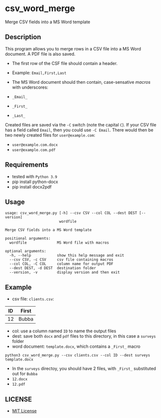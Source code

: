 # csv_word_merge
Merge CSV fields into a MS Word template

## Description
This program allows you to merge rows in a CSV file into a MS Word document.  A PDF file is also saved.

* The first row of the CSF file should contain a header.
* Example: `Email,First,Last`

* The MS Word document should then contain, case-sensative *macros* with underscores:
* `_Email_`
* `_First_`
* `_Last_`

Created files are saved via the `-C` switch (note the capital `C`).  If your CSV file has a field called `Email`, then you could use `-C Email`.  There would then be two newly created files for `user@example.com`:
* `user@example.com.docx`
* `user@example.com.pdf`

## Requirements

* tested with `Python 3.9`
* pip install python-docx
* pip install docx2pdf

## Usage
```
usage: csv_word_merge.py [-h] --csv CSV --col COL --dest DEST [--version]
                         wordfile

Merge CSV fields into a MS Word template

positional arguments:
  wordfile              MS Word file with macros

optional arguments:
  -h, --help            show this help message and exit
  --csv CSV, -c CSV     csv file containing macros
  --col COL, -C COL     column name for output PDF
  --dest DEST, -d DEST  destination folder
  --version, -v         display version and then exit

```

## Example

* csv file: `clients.csv`:

| ID | First
|----|-----|
| 12 | Bubba |


* col: use a column named `ID` to name the output files
* dest: save both `docx` and `pdf` files to this directory, in this case a `surveys` folder
* word document: `template.docx`, which contains a `_First_` macro

```
python3 csv_word_merge.py --csv clients.csv --col ID --dest surveys template.docx
```

* In the `surveys` directoy, you should have 2 files, with `_First_` substituted out for `Bubba`
* `12.docx`
* `12.pdf`

## LICENSE
* [MIT License](LICENSE)

